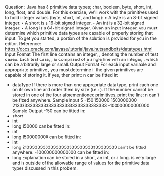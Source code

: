 Question :
Java has 8 primitive data types; char, boolean, byte, short, int, long, float, and double. 
For this exercise, we'll work with the primitives used to hold integer values (byte, short, int, and long):
•	A byte is an 8-bit signed integer.
•	A short is a 16-bit signed integer.
•	An int is a 32-bit signed integer.
•	A long is a 64-bit signed integer.
Given an input integer, you must determine which primitive data types are capable of properly storing that input.
To get you started, a portion of the solution is provided for you in the editor.
Reference: https://docs.oracle.com/javase/tutorial/java/nutsandbolts/datatypes.html
Input Format
The first line contains an integer, , denoting the number of test cases.
Each test case, , is comprised of a single line with an integer, , which can be arbitrarily large or small.
Output Format
For each input variable  and appropriate primitive , you must determine if the given primitives are capable of storing it. If yes, then print:
n can be fitted in:
* dataType
If there is more than one appropriate data type, print each one on its own line and order them by size (i.e.: ).
If the number cannot be stored in one of the four aforementioned primitives, print the line:
n can't be fitted anywhere.
Sample Input
5
-150
150000
1500000000
213333333333333333333333333333333333
-100000000000000
Sample Output
-150 can be fitted in:
* short
* int
* long
150000 can be fitted in:
* int
* long
1500000000 can be fitted in:
* int
* long
213333333333333333333333333333333333 can't be fitted anywhere.
-100000000000000 can be fitted in:
* long
Explanation
 can be stored in a short, an int, or a long.
 is very large and is outside of the allowable range of values for the primitive data types discussed in this problem.
